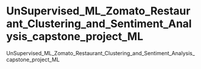 # UnSupervised_ML_Zomato_Restaurant_Clustering_and_Sentiment_Analysis_capstone_project_ML
UnSupervised_ML_Zomato_Restaurant_Clustering_and_Sentiment_Analysis_capstone_project_ML
